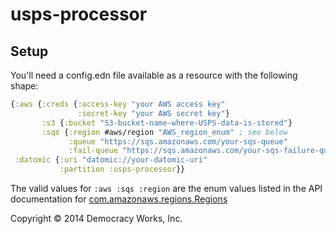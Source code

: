 # usps-processor

## Setup

You'll need a config.edn file available as a resource with the
following shape:

```clojure
{:aws {:creds {:access-key "your AWS access key"
               :secret-key "your AWS secret key"}
       :s3 {:bucket "S3-bucket-name-where-USPS-data-is-stored"}
       :sqs {:region #aws/region "AWS_region_enum" ; see below
             :queue "https://sqs.amazonaws.com/your-sqs-queue"
             :fail-queue "https://sqs.amazonaws.com/your-sqs-failure-queue"}
 :datomic {:uri "datomic://your-datomic-uri"
           :partition :usps-processor}}
```

The valid values for `:aws :sqs :region` are the enum values listed in
the API documentation for [com.amazonaws.regions.Regions](http://docs.aws.amazon.com/AWSJavaSDK/latest/javadoc/com/amazonaws/regions/Regions.html)

Copyright © 2014 Democracy Works, Inc.
